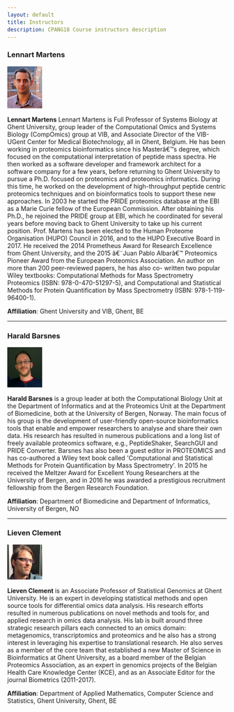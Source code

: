 ```yaml
---
layout: default
title: Instructors
description: CPANG18 Course instructors description
---
```


### Lennart Martens
<img src="./figs/Lennart_Martens.jpg" width="80">

**Lennart Martens** Lennart Martens is Full Professor of Systems Biology at Ghent University, group leader of the Computational Omics and Systems Biology (CompOmics) group at VIB, and Associate Director of the VIB-UGent Center for Medical Biotechnology, all in Ghent, Belgium. He has been working in proteomics bioinformatics since his Masterâ€™s degree, which focused on the computational interpretation of peptide mass spectra. He then worked as a software developer and framework architect for a software company for a few years, before returning to Ghent University to pursue a Ph.D. focused on proteomics and proteomics informatics. During this time, he worked on the development of high-throughput peptide centric proteomics techniques and on bioinformatics tools to support these new approaches. In 2003 he started the PRIDE proteomics database at the EBI as a Marie Curie fellow of the European Commission. After obtaining his Ph.D., he rejoined the PRIDE group at EBI, which he coordinated for several years before moving back to Ghent University to take up his current position. Prof. Martens has been elected to the Human Proteome Organisation (HUPO) Council in 2016, and to the HUPO Executive Board in 2017. He received the 2014 Prometheus Award for Research Excellence from Ghent University, and the 2015 â€˜Juan Pablo Albarâ€™ Proteomics Pioneer Award from the European Proteomics Association. An author on more than 200 peer-reviewed papers, he has also co- written two popular Wiley textbooks: Computational Methods for Mass Spectrometry Proteomics (ISBN: 978-0-470-51297-5), and Computational and Statistical Methods for Protein Quantification by Mass Spectrometry (ISBN: 978-1-119-96400-1).

**Affiliation**: Ghent University and VIB, Ghent, BE

---
### Harald Barsnes
<img src="./figs/Harald_Barsnes_2017.png" width="80">

**Harald Barsnes** is a group leader at both the Computational Biology Unit at the Department of Informatics and at the Proteomics Unit at the Department of Biomedicine, both at the University of Bergen, Norway. The main focus of his group is the development of user-friendly open-source bioinformatics tools that enable and empower researchers to analyse and share their own data. His research has resulted in numerous publications and a long list of freely available proteomics software, e.g., PeptideShaker, SearchGUI and PRIDE Converter. Barsnes has also been a guest editor in PROTEOMICS and has co-authored a Wiley text book called 'Computational and Statistical Methods for Protein Quantification by Mass Spectrometry'. In 2015 he received the Meltzer Award for Excellent Young Researchers at the University of Bergen, and in 2016 he was awarded a prestigious recruitment fellowship from the Bergen Research Foundation.

**Affiliation**: Department of Biomedicine and Department of Informatics, University of Bergen, NO

---
### Lieven Clement
<img src="./figs/Lieven_Clement.png" width="80">

**Lieven Clement** is an Associate Professor of Statistical Genomics at Ghent University. He is an expert in developing statistical methods and open source tools for differential omics data analysis. His research efforts resulted in numerous publications on novel methods and tools for, and applied research in omics data analysis. His lab is built around three strategic research pillars each connected to an omics domain: metagenomics, transcriptomics and proteomics and he also has a strong interest in leveraging his expertise to translational research. He also serves as a member of the core team that established a new Master of Science in Bioinformatics at Ghent University, as a board member of the Belgian Proteomics Association, as an expert in genomics projects of the Belgian Health Care Knowledge Center (KCE), and as an Associate Editor for the journal Biometrics (2011-2017).

**Affiliation**: Department of Applied Mathematics, Computer Science and Statistics, Ghent University, Ghent, BE
